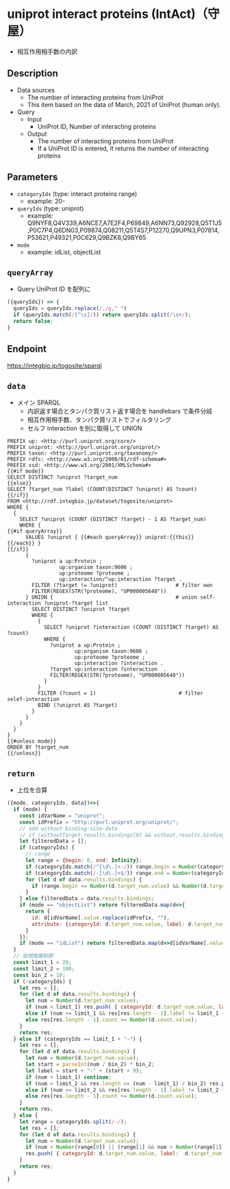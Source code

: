 # uniprot interact proteins (IntAct)（守屋）

- 相互作用相手数の内訳

## Description

- Data sources
    - The number of interacting proteins from UniProt
    - This item based on the data of March, 2021 of UniProt (human only).
- Query
    - Input
        - UniProt ID, Number of interacting proteins
    - Output
        - The number of interacting proteins from UniProt
        - If a UniProt ID is entered, it returns the number of interacting proteins

## Parameters

* `categoryIds` (type: interact proteins range)
  * example: 20-
* `queryIds` (type: uniprot)
  * example: Q9NYF8,Q4V339,A6NCE7,A7E2F4,P69849,A6NN73,Q92928,Q5T1J5,P0C7P4,Q6DN03,P09874,Q08211,Q5T4S7,P12270,Q9UPN3,P07814,P53621,P49321,P0C629,Q9BZK8,Q9BY65
* `mode`
  * example: idList, objectList

## `queryArray`
- Query UniProt ID を配列に
```javascript
({queryIds}) => {
  queryIds = queryIds.replace(/,/g," ")
  if (queryIds.match(/[^\s]/)) return queryIds.split(/\s+/);
  return false;
}
```

## Endpoint
https://integbio.jp/togosite/sparql

## `data`
- メイン SPARQL
  - 内訳返す場合とタンパク質リスト返す場合を handlebars で条件分岐
  - 相互作用相手数、タンパク質リストでフィルタリング
  - セルフ interaction を別に取得して UNION
```sparql
PREFIX up: <http://purl.uniprot.org/core/>
PREFIX uniprot: <http://purl.uniprot.org/uniprot/>
PREFIX taxon: <http://purl.uniprot.org/taxonomy/>
PREFIX rdfs: <http://www.w3.org/2000/01/rdf-schema#>
PREFIX xsd: <http://www.w3.org/2001/XMLSchema#>
{{#if mode}}
SELECT DISTINCT ?uniprot ?target_num
{{else}} 
SELECT ?target_num ?label (COUNT(DISTINCT ?uniprot) AS ?count)
{{/if}}
FROM <http://rdf.integbio.jp/dataset/togosite/uniprot>
WHERE {
  {
    SELECT ?uniprot (COUNT (DISTINCT ?target) - 1 AS ?target_num)
    WHERE {
{{#if queryArray}}
      VALUES ?uniprot { {{#each queryArray}} uniprot:{{this}} {{/each}} }
{{/if}}
      {
        ?uniprot a up:Protein ;
                 up:organism taxon:9606 ;
                 up:proteome ?proteome ;
                 up:interaction/^up:interaction ?target .
        FILTER (?target != ?uniprot)                   # filter own
        FILTER(REGEX(STR(?proteome), "UP000005640"))
      } UNION {                                        # union self-interaction ?uniprot-?target list
        SELECT DISTINCT ?uniprot ?target
        WHERE {
          {
            SELECT ?uniprot ?interaction (COUNT (DISTINCT ?target) AS ?count)
            WHERE {
              ?uniprot a up:Protein ;
                      up:organism taxon:9606 ;
                      up:proteome ?proteome ;
                      up:interaction ?interaction .
              ?target up:interaction ?interaction  .
              FILTER(REGEX(STR(?proteome), "UP000005640"))
            }
          }
          FILTER (?count = 1)                           # filter selef-interaction
          BIND (?uniprot AS ?target)
        }
      }
    }
  }
}
{{#unless mode}}
ORDER BY ?target_num
{{/unless}}
```

## `return`
- 上位を合算
```javascript
({mode, categoryIds, data})=>{
  if (mode) {
    const idVarName = "uniprot";
    const idPrefix = "http://purl.uniprot.org/uniprot/";
    // add without-binding-site-data
    // if (withoutTarget.results.bindings[0] && without.results.bindings[0].uniprot) data.results.bindings = data.results.bindings.concat(without.results.bindings);
    let filteredData = [];
    if (categoryIds) {
      // range
      let range = {begin: 0, end: Infinity};
      if (categoryIds.match(/^[\d\.]+-/)) range.begin = Number(categoryIds.match(/^([\d\.]+)-/)[1]);
      if (categoryIds.match(/-[\d\.]+$/)) range.end = Number(categoryIds.match(/-([\d\.]+)$/)[1]);
      for (let d of data.results.bindings) {
        if (range.begin <= Number(d.target_num.value) && Number(d.target_num.value) <= range.end) filteredData.push(d);
      }
    } else filteredData = data.results.bindings;
    if (mode == "objectList") return filteredData.map(d=>{
      return {
        id: d[idVarName].value.replace(idPrefix, ""),
        attribute: {categoryId: d.target_num.value, label: d.target_num.value}
      }
    });
    if (mode == "idList") return filteredData.map(d=>d[idVarName].value.replace(idPrefix, ""));
  }
  // 仮想階層制御
  const limit_1 = 20;
  const limit_2 = 100;
  const bin_2 = 10;
  if (!categoryIds) {
    let res = [];
    for (let d of data.results.bindings) {
      let num = Number(d.target_num.value);
      if (num < limit_1) res.push( { categoryId: d.target_num.value, label: d.target_num.value, count: Number(d.count.value)} );
      else if (num >= limit_1 && res[res.length - 1].label != limit_1 + "-") res.push( { categoryId: limit_1 + "-", label: limit_1 + "-", count: Number(d.count.value), hasChild: true} );
      else res[res.length - 1].count += Number(d.count.value);
    }
    return res;
  } else if (categoryIds == limit_1 + "-") {
    let res = [];
    for (let d of data.results.bindings) {
      let num = Number(d.target_num.value);
      let start = parseInt(num / bin_2) * bin_2;
      let label = start + "-" + (start + 9);
      if (num < limit_1) continue;
      if (num < limit_2 && res.length <= (num - limit_1) / bin_2) res.push( { categoryId: label, label: label, count: Number(d.count.value), hasChild: true} );
      else if (num >= limit_2 && res[res.length - 1].label != limit_2 + "-") res.push( { categoryId: limit_2 + "-", label: limit_2 + "-", count: Number(d.count.value), hasChild: true} );
      else res[res.length - 1].count += Number(d.count.value);
    }
    return res;
  } else {
    let range = categoryIds.split(/-/);
    let res = [];
    for (let d of data.results.bindings) {
      let num = Number(d.target_num.value);
      if (num < Number(range[0]) || (range[1] && num > Number(range[1]))) continue;
      res.push( { categoryId: d.target_num.value, label:  d.target_num.value, count: Number(d.count.value)} );
    }
    return res;
  }
}
```